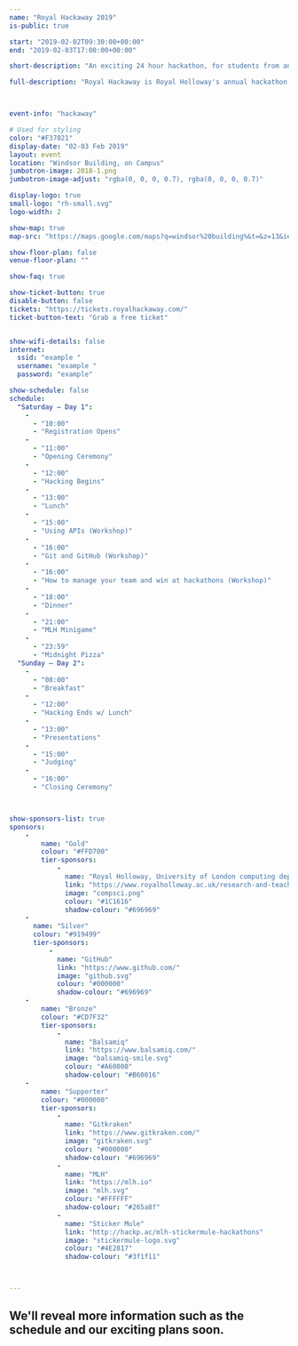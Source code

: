 ```yaml
---
name: "Royal Hackaway 2019"
is-public: true

start: "2019-02-02T09:30:00+00:00"
end: "2019-02-03T17:00:00+00:00"

short-description: "An exciting 24 hour hackathon, for students from any university."

full-description: "Royal Hackaway is Royal Holloway's annual hackathon. <br>Open to university students from the UK and around the world, in this 24 hour hackathon you'll work as a group to build a project. You'll pick up new skills, try out new tech, and meet new people. This is our second time running this event, and we're excited to create a more inclusive and rewarding event for all. "



event-info: "hackaway"

# Used for styling
color: "#F37021"
display-date: "02-03 Feb 2019"
layout: event
location: "Windsor Building, on Campus"
jumbotron-image: 2018-1.png
jumbotron-image-adjust: "rgba(0, 0, 0, 0.7), rgba(0, 0, 0, 0.7)"

display-logo: true
small-logo: "rh-small.svg"
logo-width: 2

show-map: true
map-src: "https://maps.google.com/maps?q=windsor%20building%&t=&z=13&ie=UTF8&iwloc=&output=embed"

show-floor-plan: false
venue-floor-plan: ""

show-faq: true

show-ticket-button: true
disable-button: false
tickets: "https://tickets.royalhackaway.com/"
ticket-button-text: "Grab a free ticket"


show-wifi-details: false
internet:
  ssid: "example "
  username: "example "
  password: "example"

show-schedule: false
schedule:
  "Saturday — Day 1":
    -
      - "10:00"
      - "Registration Opens"
    -
      - "11:00"
      - "Opening Ceremony"
    -
      - "12:00"
      - "Hacking Begins"
    -
      - "13:00"
      - "Lunch"
    -
      - "15:00"
      - "Using APIs (Workshop)"
    -
      - "16:00"
      - "Git and GitHub (Workshop)"
    -
      - "16:00"
      - "How to manage your team and win at hackathons (Workshop)"
    -
      - "18:00"
      - "Dinner"
    -
      - "21:00"
      - "MLH Minigame"
    -
      - "23:59"
      - "Midnight Pizza"
  "Sunday — Day 2":
    -
      - "08:00"
      - "Breakfast"
    -
      - "12:00"
      - "Hacking Ends w/ Lunch"
    -
      - "13:00"
      - "Presentations"
    -
      - "15:00"
      - "Judging"
    -
      - "16:00"
      - "Closing Ceremony"



show-sponsors-list: true
sponsors:
    -
        name: "Gold"
        colour: "#FFD700"
        tier-sponsors:
            -
              name: "Royal Holloway, University of London computing department"
              link: "https://www.royalholloway.ac.uk/research-and-teaching/departments-and-schools/computer-science/"
              image: "compsci.png"
              colour: "#1C1616"
              shadow-colour: "#696969"
    -
      name: "Silver"
      colour: "#919499"
      tier-sponsors:
          -
            name: "GitHub"
            link: "https://www.github.com/"
            image: "github.svg"
            colour: "#000000"
            shadow-colour: "#696969"
    -
        name: "Bronze"
        colour: "#CD7F32"
        tier-sponsors:
            -
              name: "Balsamiq"
              link: "https://www.balsamiq.com/"
              image: "balsamiq-smile.svg"
              colour: "#A60000"
              shadow-colour: "#B60016"
    -
        name: "Supporter"
        colour: "#000000"
        tier-sponsors:
            -
              name: "Gitkraken"
              link: "https://www.gitkraken.com/"
              image: "gitkraken.svg"
              colour: "#000000"
              shadow-colour: "#696969"
            -
              name: "MLH"
              link: "https://mlh.io"
              image: "mlh.svg"
              colour: "#FFFFFF"
              shadow-colour: "#265a8f"
            -
              name: "Sticker Mule"
              link: "http://hackp.ac/mlh-stickermule-hackathons"
              image: "stickermule-logo.svg"
              colour: "#4E2817"
              shadow-colour: "#3f1f11"



---
```


<div class="container">
  <h2>We'll reveal more information such as the schedule and our exciting plans soon.</h2>
</div>

<!--             -
              name: "Not-Binary"
              link: "https://notbinary.co.uk/"
              image: "not-binary.png"
              colour: "#FFF50F"
              shadow-colour: "#FFBF00"
    -
        name: "Silver"
        colour: "#919499"
        tier-sponsors:
            -
              name: "Balsamiq"
              link: "https://www.balsamiq.com/"
              image: "balsamiq-smile.svg"
              colour: "#A60000"
              shadow-colour: "#B60016"
            -
              name: "Not-Binary"
              link: "https://notbinary.co.uk/"
              image: "not-binary.png"
              colour: "#FFF50F"
              shadow-colour: "#FFBF00"
 -->
